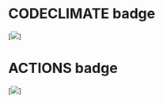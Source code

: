 # CODECLIMATE badge

[<a href="https://codeclimate.com/github/codeclimate/codeclimate/maintainability"><img src="https://api.codeclimate.com/v1/badges/a99a88d28ad37a79dbf6/maintainability" /></a>]

# ACTIONS badge
[![](https://github.com/psyhochu/frontend-project-lvl1/workflows/Linter_starter/badge.svg)]
